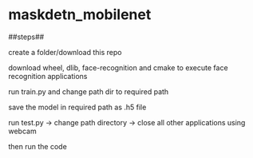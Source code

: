 # maskdetn_mobilenet

##steps##

create a folder/download this repo

download wheel, dlib, face-recognition and cmake to execute face recognition applications

run train.py and change path dir to required path

save the model in required path as .h5 file

run test.py -> change path directory -> close all other applications using webcam

then run the code
